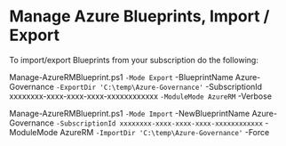 # Manage Azure Blueprints, Import / Export
To import/export Blueprints from your subscription do the following:

Manage-AzureRMBlueprint.ps1 `
    -Mode Export `
    -BlueprintName Azure-Governance `
    -ExportDir 'C:\temp\Azure-Governance' `
    -SubscriptionId xxxxxxxx-xxxx-xxxx-xxxx-xxxxxxxxxxxx `
    -ModuleMode AzureRM `
    -Verbose

Manage-AzureRMBlueprint.ps1 `
    -Mode Import `
    -NewBlueprintName Azure-Governance `
    -SubscriptionId xxxxxxxx-xxxx-xxxx-xxxx-xxxxxxxxxxxx `
    -ModuleMode AzureRM `
    -ImportDir 'C:\temp\Azure-Governance' `
    -Force
